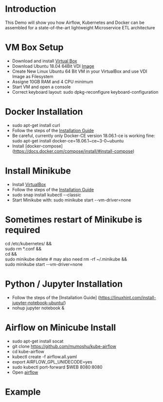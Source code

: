 # Introduction
This Demo will show you how Airflow, Kubernetes and Docker can be assembled for a state-of-the-art lightweight Microservice ETL architecture

# VM Box Setup
* Download and install [Virtual Box](https://www.virtualbox.org/)
* Download Ubuntu 18.04 64Bit VDI [Image](https://www.osboxes.org/)
* Create New Linux Ubuntu 64 Bit VM in your VirtualBox and use VDI Image as Filesystem
* Assigne 10GB RAM and 4 CPU minimum 
* Start VM and open a console
* Correct keyboard layout: sudo dpkg-reconfigure keyboard-configuration

# Docker Installation
* sudo apt-get install curl
* Follow the steps of the [Installation Guide](https://www.digitalocean.com/community/tutorials/how-to-install-and-use-docker-on-ubuntu-18-04)
* Be careful, currently only Docker-CE version 18.06.1-ce is working fine: 
    sudo apt-get install docker-ce=18.06.1~ce~3-0~ubuntu
* Install [docker-compose] (https://docs.docker.com/compose/install/#install-compose) 

# Install Minikube
* Install [VirtualBox](https://websiteforstudents.com/installing-virtualbox-5-2-ubuntu-17-04-17-10)
* Follow the steps of the [Installation Guide](https://computingforgeeks.com/how-to-install-minikube-on-ubuntu-18-04/)
* sudo snap install kubectl --classic
* Start Minikube with: sudo minikube start --vm-driver=none

# Sometimes restart of Minikube is required
cd /etc/kubernetes/ && \
sudo rm *.conf && \
cd && \
sudo minikube delete # may also need rm -rf ~/.minikube && \
sudo minikube start --vm-driver=none

# Python / Jupyter Installation 
* Follow the steps of the [Installation Guide] (https://linuxhint.com/install-jupyter-notebook-ubuntu/)
* nohup jupyter notebook &

# Airflow on Minicube Install
* sudo apt-get install socat
* git clone https://github.com/mumoshu/kube-airflow
* cd kube-airflow
* kubectl create -f airflow.all.yaml
* export AIRFLOW_GPL_UNIDECODE=yes
* sudo kubectl port-forward $WEB 8080:8080
* Open [airflow](http://localhost:8080) 


# Example


